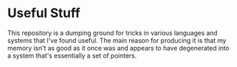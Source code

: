 # Useful Stuff

This repository is a dumping ground for tricks in various languages and systems that I've found useful. The main reason for producing it is that my memory isn't as good as it once was and appears to have degenerated into a system that's essentially a set of pointers.
